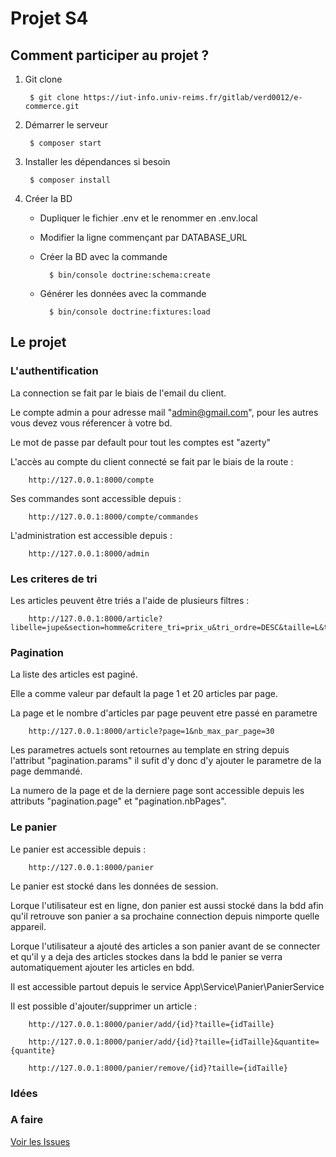 # Projet S4

## Comment participer au projet ?

1. Git clone

        $ git clone https://iut-info.univ-reims.fr/gitlab/verd0012/e-commerce.git

2. Démarrer le serveur

        $ composer start

3. Installer les dépendances si besoin

        $ composer install

4. Créer la BD
    - Dupliquer le fichier .env et le renommer en .env.local
    - Modifier la ligne commençant par DATABASE_URL
    - Créer la BD avec la commande
        
            $ bin/console doctrine:schema:create
    
    - Générer les données avec la commande

            $ bin/console doctrine:fixtures:load

## Le projet

### L'authentification

La connection se fait par le biais de l'email du client.

Le compte admin a pour adresse mail "admin@gmail.com", pour les autres vous devez vous réferencer à votre bd.

Le mot de passe par default pour tout les comptes est "azerty"

L'accès au compte du client connecté se fait par le biais de la route :

        http://127.0.0.1:8000/compte

Ses commandes sont accessible depuis :

        http://127.0.0.1:8000/compte/commandes

L'administration est accessible depuis :

        http://127.0.0.1:8000/admin

### Les criteres de tri

Les articles peuvent être triés a l'aide de plusieurs filtres :

        http://127.0.0.1:8000/article?libelle=jupe&section=homme&critere_tri=prix_u&tri_ordre=DESC&taille=L&type_article=jupe&categorie=vetement&prix_entre=20_30&description=pull

### Pagination

La liste des articles est paginé.

Elle a comme valeur par default la page 1 et 20 articles par page.

La page et le nombre d'articles par page peuvent etre passé en parametre

        http://127.0.0.1:8000/article?page=1&nb_max_par_page=30

Les parametres actuels sont retournes au template en string depuis l'attribut "pagination.params" il sufit d'y donc d'y ajouter le parametre de la page demmandé.

La numero de la page et de la derniere page sont accessible depuis les attributs "pagination.page" et "pagination.nbPages".

### Le panier

Le panier est accessible depuis :

        http://127.0.0.1:8000/panier

Le panier est stocké dans les données de session.

Lorque l'utilisateur est en ligne, don panier est aussi stocké dans la bdd afin qu'il retrouve son panier a sa prochaine connection depuis nimporte quelle appareil.

Lorque l'utilisateur a ajouté des articles a son panier avant de se connecter et qu'il y a deja des articles stockes dans la bdd le panier se verra automatiquement ajouter les articles en bdd.

Il est accessible partout depuis le service App\Service\Panier\PanierService

Il est possible d'ajouter/supprimer un article :

        http://127.0.0.1:8000/panier/add/{id}?taille={idTaille}

        http://127.0.0.1:8000/panier/add/{id}?taille={idTaille}&quantite={quantite}

        http://127.0.0.1:8000/panier/remove/{id}?taille={idTaille}

### Idées


### A faire

[Voir les Issues](https://iut-info.univ-reims.fr/gitlab/verd0012/e-commerce/issues)
